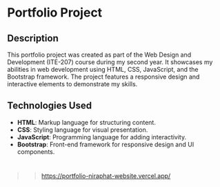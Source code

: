 # Portfolio Project

## Description

This portfolio project was created as part of the Web Design and Development (ITE-207) course during my second year. It showcases my abilities in web development using HTML, CSS, JavaScript, and the Bootstrap framework. The project features a responsive design and interactive elements to demonstrate my skills.

## Technologies Used

- **HTML**: Markup language for structuring content.
- **CSS**: Styling language for visual presentation.
- **JavaScript**: Programming language for adding interactivity.
- **Bootstrap**: Front-end framework for responsive design and UI components.

#
>> https://portfolio-niraphat-website.vercel.app/
